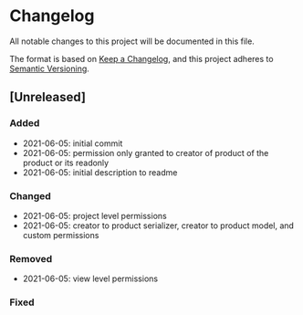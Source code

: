 # Changelog
All notable changes to this project will be documented in this file.

The format is based on [Keep a Changelog](https://keepachangelog.com/en/1.0.0/),
and this project adheres to [Semantic Versioning](https://semver.org/spec/v2.0.0.html).

## [Unreleased]

### Added 
* 2021-06-05: initial commit
* 2021-06-05: permission only granted to creator of product of the product or its readonly
* 2021-06-05: initial description to readme

### Changed
* 2021-06-05: project level permissions
* 2021-06-05: creator to product serializer, creator to product model, and custom permissions

### Removed
* 2021-06-05: view level permissions

### Fixed
